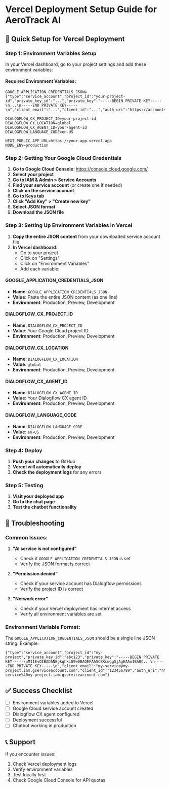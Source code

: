 # Vercel Deployment Setup Guide for AeroTrack AI

## 🚀 Quick Setup for Vercel Deployment

### Step 1: Environment Variables Setup

In your Vercel dashboard, go to your project settings and add these environment variables:

#### Required Environment Variables:

```
GOOGLE_APPLICATION_CREDENTIALS_JSON={"type":"service_account","project_id":"your-project-id","private_key_id":"...","private_key":"-----BEGIN PRIVATE KEY-----\n...\n-----END PRIVATE KEY-----\n","client_email":"...","client_id":"...","auth_uri":"https://accounts.google.com/o/oauth2/auth","token_uri":"https://oauth2.googleapis.com/token","auth_provider_x509_cert_url":"https://www.googleapis.com/oauth2/v1/certs","client_x509_cert_url":"..."}

DIALOGFLOW_CX_PROJECT_ID=your-project-id
DIALOGFLOW_CX_LOCATION=global
DIALOGFLOW_CX_AGENT_ID=your-agent-id
DIALOGFLOW_LANGUAGE_CODE=en-US

NEXT_PUBLIC_APP_URL=https://your-app.vercel.app
NODE_ENV=production
```

### Step 2: Getting Your Google Cloud Credentials

1. **Go to Google Cloud Console**: https://console.cloud.google.com/
2. **Select your project**
3. **Go to IAM & Admin > Service Accounts**
4. **Find your service account** (or create one if needed)
5. **Click on the service account**
6. **Go to Keys tab**
7. **Click "Add Key" > "Create new key"**
8. **Select JSON format**
9. **Download the JSON file**

### Step 3: Setting Up Environment Variables in Vercel

1. **Copy the entire JSON content** from your downloaded service account file
2. **In Vercel dashboard**:
   - Go to your project
   - Click on "Settings"
   - Click on "Environment Variables"
   - Add each variable:

#### GOOGLE_APPLICATION_CREDENTIALS_JSON
- **Name**: `GOOGLE_APPLICATION_CREDENTIALS_JSON`
- **Value**: Paste the entire JSON content (as one line)
- **Environment**: Production, Preview, Development

#### DIALOGFLOW_CX_PROJECT_ID
- **Name**: `DIALOGFLOW_CX_PROJECT_ID`
- **Value**: Your Google Cloud project ID
- **Environment**: Production, Preview, Development

#### DIALOGFLOW_CX_LOCATION
- **Name**: `DIALOGFLOW_CX_LOCATION`
- **Value**: `global`
- **Environment**: Production, Preview, Development

#### DIALOGFLOW_CX_AGENT_ID
- **Name**: `DIALOGFLOW_CX_AGENT_ID`
- **Value**: Your Dialogflow CX agent ID
- **Environment**: Production, Preview, Development

#### DIALOGFLOW_LANGUAGE_CODE
- **Name**: `DIALOGFLOW_LANGUAGE_CODE`
- **Value**: `en-US`
- **Environment**: Production, Preview, Development

### Step 4: Deploy

1. **Push your changes** to GitHub
2. **Vercel will automatically deploy**
3. **Check the deployment logs** for any errors

### Step 5: Testing

1. **Visit your deployed app**
2. **Go to the chat page**
3. **Test the chatbot functionality**

## 🔧 Troubleshooting

### Common Issues:

1. **"AI service is not configured"**
   - Check if `GOOGLE_APPLICATION_CREDENTIALS_JSON` is set
   - Verify the JSON format is correct

2. **"Permission denied"**
   - Check if your service account has Dialogflow permissions
   - Verify the project ID is correct

3. **"Network error"**
   - Check if your Vercel deployment has internet access
   - Verify all environment variables are set

### Environment Variable Format:

The `GOOGLE_APPLICATION_CREDENTIALS_JSON` should be a single line JSON string. Example:

```
{"type":"service_account","project_id":"my-project","private_key_id":"abc123","private_key":"-----BEGIN PRIVATE KEY-----\nMIIEvQIBADANBgkqhkiG9w0BAQEFAASCBKcwggSjAgEAAoIBAQC...\n-----END PRIVATE KEY-----\n","client_email":"my-service@my-project.iam.gserviceaccount.com","client_id":"123456789","auth_uri":"https://accounts.google.com/o/oauth2/auth","token_uri":"https://oauth2.googleapis.com/token","auth_provider_x509_cert_url":"https://www.googleapis.com/oauth2/v1/certs","client_x509_cert_url":"https://www.googleapis.com/robot/v1/metadata/x509/my-service%40my-project.iam.gserviceaccount.com"}
```

## ✅ Success Checklist

- [ ] Environment variables added to Vercel
- [ ] Google Cloud service account created
- [ ] Dialogflow CX agent configured
- [ ] Deployment successful
- [ ] Chatbot working in production

## 📞 Support

If you encounter issues:
1. Check Vercel deployment logs
2. Verify environment variables
3. Test locally first
4. Check Google Cloud Console for API quotas
